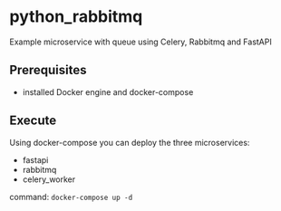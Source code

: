 # python_rabbitmq
Example microservice with queue using Celery, Rabbitmq and FastAPI

## Prerequisites
* installed Docker engine and docker-compose

## Execute
Using docker-compose you can deploy the three microservices:
* fastapi
* rabbitmq
* celery_worker

command:
```docker-compose up -d```
